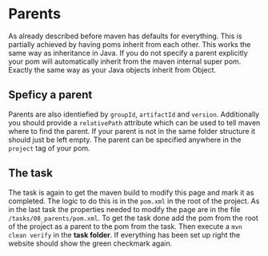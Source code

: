 # Parents

As already described before maven has defaults for everything. This is partially achieved by having poms
inherit from each other. This works the same way as inheritance in Java. If you do not specify a parent
explicitly your pom will automatically inherit from the maven internal super pom. Exactly the same way as
your Java objects inherit from Object.

## Speficy a parent

Parents are also identiefied by `groupId`, `artifactId` and `version`. Additionally you should provide a
`relativePath` attribute which can be used to tell maven where to find the parent. If your parent is not
in the same folder structure it should just be left empty. The parent can be specified anywhere in the
`project` tag of your pom.

## The task

The task is again to get the maven build to modify this page and mark it as completed. The logic to do this
 is in the `pom.xml` in the root of the project. As in the last task the properties needed to modify the
 page are in the file `/tasks/08_parents/pom.xml`. To get the task done add the pom from the root of the
 project as a parent to the pom from the task. Then execute a `mvn clean verify` in the **task folder**.
 If everything has been set up right the website should show the green checkmark again.